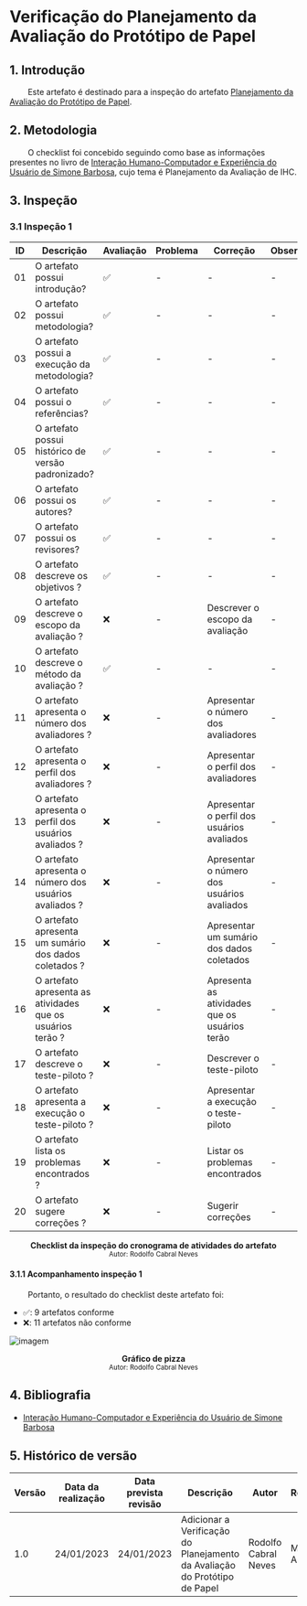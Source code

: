 # Verificação do Planejamento da Avaliação do Protótipo de Papel

## 1. Introdução


&emsp;&emsp; Este artefato é destinado para a inspeção do artefato [Planejamento da Avaliação do Protótipo de Papel](../DesignAvalDesenv/nivel2/planeja_protopapel.md).


## 2. Metodologia

&emsp;&emsp; O checklist foi concebido seguindo como base as informações presentes no livro de [Interação Humano-Computador e Experiência do Usuário de Simone Barbosa](https://www.amazon.com.br/Intera%C3%A7%C3%A3o-Humano-Computador-Simone-Junqueira-Barbosa/dp/8535234187), cujo tema é Planejamento da Avaliação de IHC.

## 3. Inspeção

### 3.1 Inspeção 1

| ID | Descrição | Avaliação | Problema | Correção | Observações |
|----|-----------|-----------|----------|----------|-------------|
| 01 | O artefato possui introdução? | ✅ | - | - | - |
| 02 | O artefato possui metodologia? | ✅ | - | - | - |
| 03 | O artefato possui a execução da metodologia? | ✅ | - | - | - |
| 04 | O artefato possui o referências? |✅| - | - | - |
| 05 | O artefato possui histórico de versão padronizado? | ✅ | - | - | - |
| 06 | O artefato possui os autores? | ✅  | - | - | - |
| 07 | O artefato possui os revisores? | ✅  | - | - | - |
| 08 | O artefato descreve os objetivos ? | ✅  |- | - | - |
| 09 | O artefato descreve o escopo da avaliação ? | ❌ |- | Descrever o escopo da avaliação | - |
| 10 | O artefato descreve o método da avaliação ? | ✅ |- | - | - |
| 11 | O artefato apresenta o número dos avaliadores ? | ❌ |- | Apresentar o número dos avaliadores  | - |
| 12 | O artefato apresenta o perfil dos avaliadores ? | ❌ |- | Apresentar o perfil dos avaliadores | - |
| 13 | O artefato apresenta o perfil dos usuários avaliados ? | ❌ |- | Apresentar o perfil dos usuários avaliados | - |
| 14 | O artefato apresenta o número dos usuários avaliados ? | ❌ |- | Apresentar o número dos usuários avaliados | - |
| 15 | O artefato apresenta um sumário dos dados coletados ? | ❌ |- | Apresentar um sumário dos dados coletados | - |
| 16 | O artefato apresenta as atividades que os usuários terão ? | ❌ |- | Apresenta as atividades que os usuários terão | - |
| 17 | O artefato descreve o teste-piloto ? | ❌ |- | Descrever o teste-piloto | - |
| 18 | O artefato apresenta a execução o teste-piloto ? | ❌ |- | Apresentar a execução o teste-piloto | - |
| 19 | O artefato lista os problemas encontrados ? | ❌ |- | Listar os problemas encontrados | - |
| 20 | O artefato sugere correções ? | ❌ |- | Sugerir correções | - |


<figcaption align='center'>
    <b>Checklist da inspeção do cronograma de atividades do artefato
</b>
        <br><small>Autor: Rodolfo Cabral Neves</small>
</figcaption> 

#### 3.1.1 Acompanhamento inspeção 1

&emsp;&emsp; Portanto, o resultado do checklist deste artefato foi:

  - ✅: 9 artefatos conforme
  - ❌: 11 artefatos não conforme

![imagem](../assets/graficos/PlanejamentoPrototipoPapel.png)
<figcaption align='center'>
    <b>Gráfico de pizza</b>
        <br><small>Autor: Rodolfo Cabral Neves</small>
</figcaption>

## 4. Bibliografia

 - [Interação Humano-Computador e Experiência do Usuário de Simone Barbosa](https:/www.amazon.com.br/Intera%C3%A7%C3%A3o-Humano-Computador-Simone-Junqueira-Barbosa/dp/8535234187)

## 5. Histórico de versão

| Versão | Data da realização | Data prevista revisão | Descrição | Autor | Revisor |
|--------|------|------|-----------|-------|---------|
| 1.0    | 24/01/2023 | 24/01/2023 | Adicionar a Verificação do Planejamento da Avaliação do Protótipo de Papel | Rodolfo Cabral Neves | Milena Aires |
